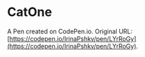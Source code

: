 # CatOne

A Pen created on CodePen.io. Original URL: [https://codepen.io/IrinaPshkv/pen/LYrRoGy](https://codepen.io/IrinaPshkv/pen/LYrRoGy).

